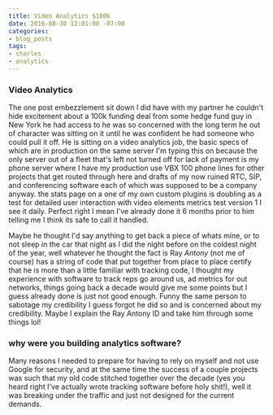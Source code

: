 ```yaml
---
title: Video Analytics $100k
date: 2016-08-30 12:01:00 -07:00
categories:
- blog_posts
tags:
- charles
- analytics
---
```


### Video Analytics
The one post embezzlement sit down I did have with my partner he couldn't hide excitement about a 100k funding deal from some hedge fund guy in New York he had access to he was so concerned with the long term he out of character was sitting on it until he was confident he had someone who could pull it off. He is sitting on a video analytics job, the basic specs of which are in production on the same server I'm typing this on because the only server out of a fleet that's left not turned off for lack of payment is my phone server where I have my production use VBX 100 phone lines for other projects that get routed through here and drafts of my now ruined RTC, SIP, and conferencing software each of which was supposed to be a company anyway. the stats page on a one of my own custom plugins is doubling as a test for detailed user interaction with video elements metrics test version 1 I see it daily. Perfect right I mean I've already done it 6 months prior to him telling me I think its safe to call it handled.

Maybe he thought I'd say anything to get back a piece of whats mine, or to not sleep in the car that night as I did the night before on the coldest night of the year, well whatever he thought the fact is Ray *Antony* (not me of course) has a string of code that put together from place to place certify that he is more than a little familiar with tracking code, I thought my experience with software to track reps go around us, ad metrics for out networks, things going back a decade would give me some points but I guess already done is just not good enough. Funny the same person to sabotage my credibility I guess forgot he did so and is concerned about my credibility. Maybe I explain the Ray Antony ID and take him through some things lol! 

### why were you building analytics software?
Many reasons I needed to prepare for having to rely on myself and not use Google for security, and at the same time the success of a couple projects was such that my old code stitched together over the decade (yes you heard right I've actually wrote tracking software before holy shit!), well it was breaking under the traffic and just not designed for the current demands. 
